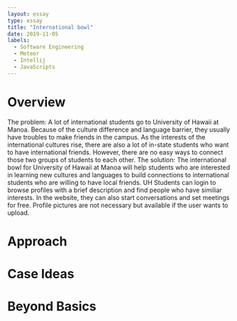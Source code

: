 ```yaml
---
layout: essay
type: essay
title: "International bowl"
date: 2019-11-05
labels:
  - Software Engineering
  - Meteor
  - Intellij
  - JavaScripts
---
```


# Overview
The problem: A lot of international students go to University of Hawaii at Manoa. Because of the culture difference and language barrier, they usually have troubles to make friends in the campus.  As the interests of the international cultures rise, there are also a lot of in-state students who want to have international friends. However, there are no easy ways to connect those two groups of students to each other. 
The solution: The international bowl for University of Hawaii at Manoa will help students who are interested in learning new cultures and languages to build connections to international students who are willing to have local friends. UH Students can login to browse profiles with a brief description and find people who have similiar interests. In the website, they can also start conversations and set meetings for free. Profile pictures are not necessary but available if the user wants to upload.
# Approach
# Case Ideas
# Beyond Basics




